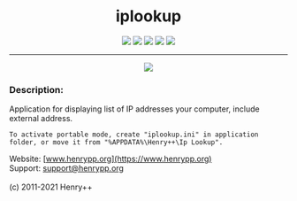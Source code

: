 <h1 align="center">iplookup</h1>

<p align="center">
	<a href="https://github.com/henrypp/iplookup/releases"><img src="https://img.shields.io/github/v/release/henrypp/iplookup?style=flat-square&include_prereleases&label=version" /></a>
	<a href="https://github.com/henrypp/iplookup/releases"><img src="https://img.shields.io/github/downloads/henrypp/iplookup/total.svg?style=flat-square" /></a>
	<a href="https://github.com/henrypp/iplookup/issues"><img src="https://img.shields.io/github/issues-raw/henrypp/iplookup.svg?style=flat-square&label=issues" /></a>
	<a href="https://github.com/henrypp/iplookup/graphs/contributors"><img src="https://img.shields.io/github/contributors/henrypp/iplookup?style=flat-square" /></a>
	<a href="https://github.com/henrypp/iplookup/blob/master/LICENSE"><img src="https://img.shields.io/github/license/henrypp/iplookup?style=flat-square" /></a>
</p>

-------

<p align="center">
	<img src="https://www.henrypp.org/images/iplookup.png?imgfix" />
</p>

### Description:
Application for displaying list of IP addresses your computer, include external address.

```
To activate portable mode, create "iplookup.ini" in application folder, or move it from "%APPDATA%\Henry++\Ip Lookup".
```

Website: [www.henrypp.org](https://www.henrypp.org)<br />
Support: support@henrypp.org<br />
<br />
(c) 2011-2021 Henry++
